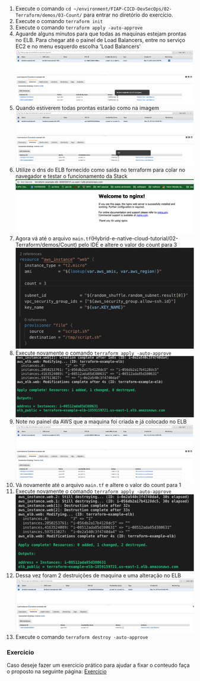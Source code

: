 1. Execute o comando `cd ~/environment/FIAP-CICD-DevSecOps/02-Terraform/demos/03-Count/` para entrar no diretório do exercício.
2. Execute o comando `terraform init`
3. Execute o comando `terraform apply -auto-approve`
4. Aguarde alguns minutos para que todas as maquinas estejam prontas no ELB. Para chegar até o painel de Load Balancers, entre no serviço EC2 e no menu esquerdo escolha 'Load Balancers'
   ![still](images/stillinregistration.png)
5. Quando estiverem todas prontas estarão como na imagem
   ![inservice](images/inservice2.png)
6. Utilize o dns do ELB fornecido como saida no terraform para colar no navegador e testar o funcionamento da Stack
   ![nginx1](images/nginx1.png)
7. Agora vá até o arquivo `main.tf`(Hybrid-e-native-cloud-tutorial/02-Terraform/demos/Count) pelo IDE e altere o valor do count para 3
   ![countmod](images/countmod.png)
8. Execute novamente o comando `terraform apply -auto-approve`
   ![apply2](images/apply2.png)
9.  Note no painel da AWS que a maquina foi criada e já colocado no ELB
   ![inservice3](images/inservice3.png)
11. Vá novamente até o arquivo `main.tf` e altere o valor do count para 1
12. Execute novamente o comando `terraform apply -auto-approve`
    ![countmod2](images/countmod2.png)
13. Dessa vez foram 2 destruições de maquina e uma alteração no ELB
    ![service1](images/inservice1.png)
14. Execute o comando `terraform destroy -auto-approve`


### Exercicio
Caso deseje fazer um exercicio prático para ajudar a fixar o conteudo faça o proposto na seguinte página: [Exercício](../../exercicios/count/README.md)
